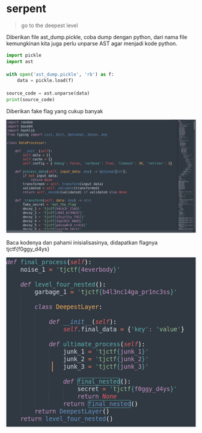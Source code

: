 # serpent

> go to the deepest level

Diberikan file ast_dump.pickle, coba dump dengan python, dari nama file kemungkinan kita juga perlu unparse AST agar menjadi kode python.

```python
import pickle
import ast

with open('ast_dump.pickle', 'rb') as f:
    data = pickle.load(f)

source_code = ast.unparse(data)
print(source_code)
``` 

Diberikan fake flag yang cukup banyak

![](images/fake-flag.png)

Baca kodenya dan pahami inisialisasinya, didapatkan flagnya tjctf{f0ggy_d4ys}

![](images/flag.png)